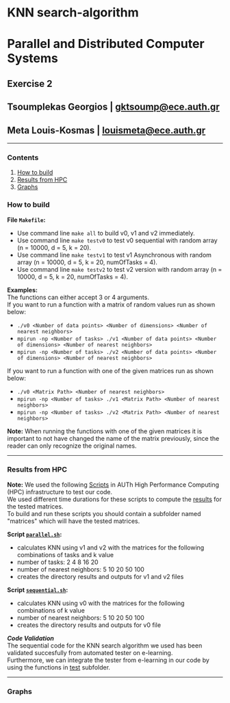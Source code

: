 # KNN search-algorithm
# **Parallel and Distributed Computer Systems**  
## **Exercise 2**
## Tsoumplekas Georgios | gktsoump@ece.auth.gr  <br />
## Meta Louis-Kosmas    | louismeta@ece.auth.gr <br />

---
### Contents
   1. [How to build](#1)
   2. [Results from HPC](#2)
   3. [Graphs](#3)
   
<a name="1"></a>
### **How to build**  

**File ```Makefile```:**  
   + Use command line ```make all``` to build v0, v1 and v2 immediately.
   + Use command line ```make testv0``` to test v0 sequential with random array (n = 10000, d = 5, k = 20). 
   + Use command line ```make testv1``` to test v1 Asynchronous with random array (n = 10000, d = 5, k = 20, numOfTasks = 4).
   + Use command line ```make testv2``` to test v2 version with random array (n = 10000, d = 5, k = 20, numOfTasks = 4).
   
**Examples:**  
The functions can either accept 3 or 4 arguments.  
If you want to run a function with a matrix of random values run as shown below:
   + ```./v0 <Number of data points> <Number of dimensions> <Number of nearest neighbors> ```  
   + ```mpirun -np <Number of tasks> ./v1 <Number of data points> <Number of dimensions> <Number of nearest neighbors> ```  
   + ```mpirun -np <Number of tasks> ./v2 <Number of data points> <Number of dimensions> <Number of nearest neighbors> ```  

If you want to run a function with one of the given matrices run as shown below:
   + ```./v0 <Matrix Path> <Number of nearest neighbors> ```   
   + ``` mpirun -np <Number of tasks> ./v1 <Matrix Path> <Number of nearest neighbors> ```
   + ``` mpirun -np <Number of tasks> ./v2 <Matrix Path> <Number of nearest neighbors> ```
   
**Note:** When running the functions with one of the given matrices it is important to not have changed the name of the matrix previously, since the reader can only
recognize the original names.

---
<a name="2"></a>
### **Results from HPC** 

**Note:** We used the following [Scripts](https://github.com/lkmeta/KNN-search-algorithm/tree/main/bash%20scripts) in AUTh High Performance Computing (HPC) infrastructure to test our code.  
We used different time durations for these scripts to compute the [results](https://github.com/lkmeta/KNN-search-algorithm/tree/main/results) for the tested matrices.  
To build and run these scripts you should contain a subfolder named "matrices" which will have the tested matrices.  

**Script [```parallel.sh```](https://github.com/lkmeta/KNN-search-algorithm/blob/main/bash%20scripts/parallel.sh):**
   + calculates KNN using v1 and v2 with the matrices for the following combinations of tasks and k value
   + number of tasks: 2 4 8 16 20 
   + number of nearest neighbors: 5 10 20 50 100
   + creates the directory results and outputs for v1 and v2 files

**Script [```sequential.sh```](https://github.com/lkmeta/KNN-search-algorithm/blob/main/bash%20scripts/sequential.sh):**
   + calculates KNN using v0 with the matrices for the following combinations of k value
   + number of nearest neighbors: 5 10 20 50 100
   + creates the directory results and outputs for v0 file


**_Code Validation_**  
The sequential code for the KNN search algorithm we used has been validated succesfully from automated tester on e-learning.  
Furthermore, we can integrate the tester from e-learning in our code by using the functions in [test](https://github.com/lkmeta/KNN-search-algorithm/tree/main/test) subfolder.
 
---
<a name="3"></a>
### **Graphs** 



